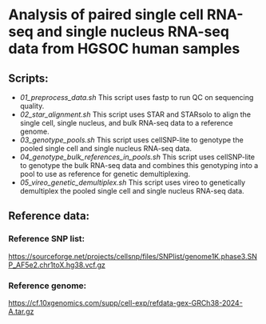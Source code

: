 # Analysis of paired single cell RNA-seq and single nucleus RNA-seq data from HGSOC human samples
## Scripts:
- *01_preprocess_data.sh*
    This script uses fastp to run QC on sequencing quality.
- *02_star_alignment.sh*
    This script uses STAR and STARsolo to align the single cell, single nucleus, and bulk RNA-seq data to a reference genome.
- *03_genotype_pools.sh*
    This script uses cellSNP-lite to genotype the pooled single cell and single nucleus RNA-seq data.
- *04_genotype_bulk_references_in_pools.sh*
    This script uses cellSNP-lite to genotype the bulk RNA-seq data and combines this genotyping into a pool to use as reference for genetic demultiplexing.
- *05_vireo_genetic_demultiplex.sh*
    This script uses vireo to genetically demultiplex the pooled single cell and single nucleus RNA-seq data.

## Reference data:
### Reference SNP list:
https://sourceforge.net/projects/cellsnp/files/SNPlist/genome1K.phase3.SNP_AF5e2.chr1toX.hg38.vcf.gz

### Reference genome:
https://cf.10xgenomics.com/supp/cell-exp/refdata-gex-GRCh38-2024-A.tar.gz
